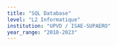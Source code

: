 ```yaml
---
title: "SQL Database"
level: "L2 Informatique"
institution: "UPVD / ISAE-SUPAERO"
year_range: "2018-2023"
---
```


